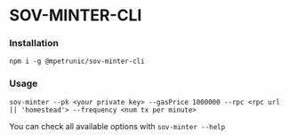 # SOV-MINTER-CLI

### Installation

`npm i -g @mpetrunic/sov-minter-cli`


### Usage

`sov-minter --pk <your private key> --gasPrice 1000000 --rpc <rpc url || 'homestead'> --frequency <num tx per minute>`

You can check all available options with `sov-minter --help`

